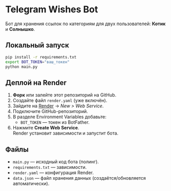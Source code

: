 
# Telegram Wishes Bot

Бот для хранения ссылок по категориям для двух пользователей: **Котик** и **Солнышко**.

## Локальный запуск

```bash
pip install -r requirements.txt
export BOT_TOKEN="ваш_токен"
python main.py
```

## Деплой на Render

1. **Форк** или залейте этот репозиторий на GitHub.
2. Создайте файл `render.yaml` (уже включён).
3. Зайдите на [Render](https://render.com) → *New > Web Service*.
4. Подключите GitHub-репозиторий.
5. В разделе Environment Variables добавьте:
   - `BOT_TOKEN` — токен из BotFather.
6. Нажмите **Create Web Service**.  
   Render установит зависимости и запустит бота.

## Файлы

- `main.py` — исходный код бота (полинг).
- `requirements.txt` — зависимости.
- `render.yaml` — конфигурация Render.
- `data.json` — файл хранения данных (создаётся/обновляется автоматически).

